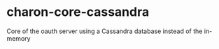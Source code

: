 # charon-core-cassandra
Core of the oauth server using a Cassandra database instead of the in-memory
